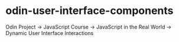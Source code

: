 # odin-user-interface-components
Odin Project -> JavaScript Course -> JavaScript in the Real World -> Dynamic User Interface Interactions